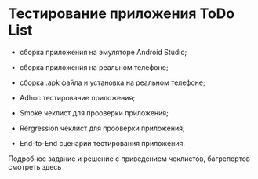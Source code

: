 #  Тестирование приложения ToDo List

* сборка приложения на эмуляторе Android Studio;

* сборка приложения на реальном телефоне;

* сборка .apk файла и установка на реальном телефоне;

* Adhoc тестирование приложения;

* Smoke чеклист для прооверки приложения;

* Rergression чеклист для прооверки приложения;

* End-to-End сценарии тестирования приложения.


Подробное задание и решение с приведением чеклистов, багрепортов смотреть здесь
